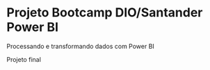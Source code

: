 # Projeto Bootcamp DIO/Santander Power BI
Processando e transformando dados com Power BI

Projeto final
#
